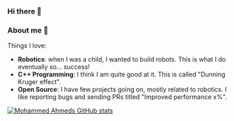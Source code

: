 ### Hi there 👋

<!--
**mnourgwad/mnourgwad** is a ✨ _special_ ✨ repository because its `README.md` (this file) appears on your GitHub profile.

Here are some ideas to get you started:

- 🔭 I’m currently working on ...
- 🌱 I’m currently learning ...
- 👯 I’m looking to collaborate on ...
- 🤔 I’m looking for help with ...
- 💬 Ask me about ...
- 📫 How to reach me: ...
- 😄 Pronouns: ...
- ⚡ Fun fact: ...
-->

### About me 👋

Things I love:

- **Robotics**: when I was a child, I wanted to build robots. This is what I do eventually so... success!
- **C++ Programming**: I think I am quite good at it. This is called "Dunning Kruger effect".
- **Open Source**: I have few projects going on, mostly related to robotics. I like reporting bugs and sending PRs titled "Improved performance x%".

[![Mohammed Ahmeds GitHub stats](https://github-readme-stats.vercel.app/api?username=mnourgwad)](https://github.com/mnourgwad/github-readme-stats)

